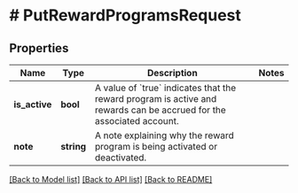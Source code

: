 # # PutRewardProgramsRequest

## Properties

Name | Type | Description | Notes
------------ | ------------- | ------------- | -------------
**is_active** | **bool** | A value of &#x60;true&#x60; indicates that the reward program is active and rewards can be accrued for the associated account. |
**note** | **string** | A note explaining why the reward program is being activated or deactivated. |

[[Back to Model list]](../../README.md#models) [[Back to API list]](../../README.md#endpoints) [[Back to README]](../../README.md)
